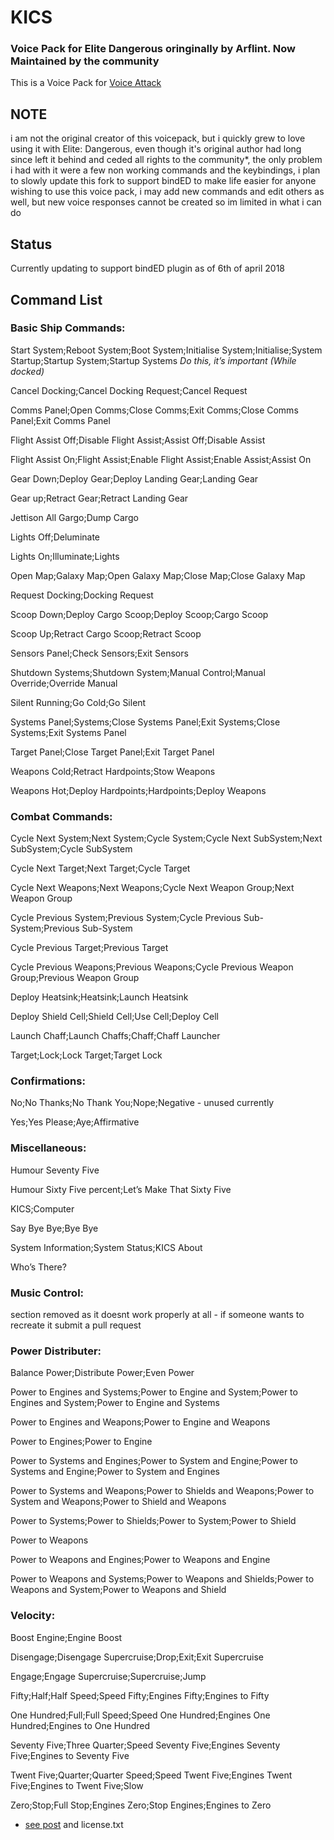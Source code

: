 # KICS
### Voice Pack for Elite Dangerous oringinally by Arflint. Now Maintained by the community 

   This is a Voice Pack for [Voice Attack](https://www.voiceattack.com/) 

## NOTE
 i am not the original creator of this voicepack, but i quickly grew to love using it with Elite: Dangerous, even though it's original author had long since left it behind and ceded all rights to the community*, the only problem i had with it were a few non working commands and the keybindings, i plan to slowly update this fork to support bindED to make life easier for anyone wishing to use this voice pack, i may add new commands and edit others as well, but new voice responses cannot be created so im limited in what i can do

## Status

Currently updating to support bindED plugin as of 6th of april 2018

## Command List

### Basic Ship Commands:

Start System;Reboot System;Boot System;Initialise System;Initialise;System Startup;Startup System;Startup Systems *Do this, it’s important (While docked)*

Cancel Docking;Cancel Docking Request;Cancel Request

Comms Panel;Open Comms;Close Comms;Exit Comms;Close Comms Panel;Exit Comms Panel

Flight Assist Off;Disable Flight Assist;Assist Off;Disable Assist

Flight Assist On;Flight Assist;Enable Flight Assist;Enable Assist;Assist On

Gear Down;Deploy Gear;Deploy Landing Gear;Landing Gear

Gear up;Retract Gear;Retract Landing Gear

Jettison All Gargo;Dump Cargo

Lights Off;Deluminate

Lights On;Illuminate;Lights

Open Map;Galaxy Map;Open Galaxy Map;Close Map;Close Galaxy Map

Request Docking;Docking Request

Scoop Down;Deploy Cargo Scoop;Deploy Scoop;Cargo Scoop

Scoop Up;Retract Cargo Scoop;Retract Scoop

Sensors Panel;Check Sensors;Exit Sensors

Shutdown Systems;Shutdown System;Manual Control;Manual Override;Override Manual

Silent Running;Go Cold;Go Silent

Systems Panel;Systems;Close Systems Panel;Exit Systems;Close Systems;Exit Systems Panel

Target Panel;Close Target Panel;Exit Target Panel

Weapons Cold;Retract Hardpoints;Stow Weapons

Weapons Hot;Deploy Hardpoints;Hardpoints;Deploy Weapons

### Combat Commands:

Cycle Next System;Next System;Cycle System;Cycle Next SubSystem;Next SubSystem;Cycle SubSystem

Cycle Next Target;Next Target;Cycle Target

Cycle Next Weapons;Next Weapons;Cycle Next Weapon Group;Next Weapon Group

Cycle Previous System;Previous System;Cycle Previous Sub-System;Previous Sub-System

Cycle Previous Target;Previous Target

Cycle Previous Weapons;Previous Weapons;Cycle Previous Weapon Group;Previous Weapon Group

Deploy Heatsink;Heatsink;Launch Heatsink

Deploy Shield Cell;Shield Cell;Use Cell;Deploy Cell

Launch Chaff;Launch Chaffs;Chaff;Chaff Launcher

Target;Lock;Lock Target;Target Lock

### Confirmations:

No;No Thanks;No Thank You;Nope;Negative - unused currently 

Yes;Yes Please;Aye;Affirmative

### Miscellaneous:

Humour Seventy Five

Humour Sixty Five percent;Let’s Make That Sixty Five 

KICS;Computer

Say Bye Bye;Bye Bye

System Information;System Status;KICS About

Who’s There?

### Music Control:

section removed as it doesnt work properly at all - if someone wants to recreate it submit a pull request 

### Power Distributer:

Balance Power;Distribute Power;Even Power

Power to Engines and Systems;Power to Engine and System;Power to Engines and System;Power to Engine and Systems

Power to Engines and Weapons;Power to Engine and Weapons

Power to Engines;Power to Engine

Power to Systems and Engines;Power to System and Engine;Power to Systems and Engine;Power to System and Engines

Power to Systems and Weapons;Power to Shields and Weapons;Power to System and Weapons;Power to Shield and Weapons

Power to Systems;Power to Shields;Power to System;Power to Shield

Power to Weapons

Power to Weapons and Engines;Power to Weapons and Engine

Power to Weapons and Systems;Power to Weapons and Shields;Power to Weapons and System;Power to Weapons and Shield

### Velocity:

Boost Engine;Engine Boost

Disengage;Disengage Supercruise;Drop;Exit;Exit Supercruise

Engage;Engage Supercruise;Supercruise;Jump

Fifty;Half;Half Speed;Speed Fifty;Engines Fifty;Engines to Fifty

One Hundred;Full;Full Speed;Speed One Hundred;Engines One Hundred;Engines to One Hundred

Seventy Five;Three Quarter;Speed Seventy Five;Engines Seventy Five;Engines to Seventy Five

Twent Five;Quarter;Quarter Speed;Speed Twent Five;Engines Twent Five;Engines to Twent Five;Slow

Zero;Stop;Full Stop;Engines Zero;Stop Engines;Engines to Zero

* [see post](https://forums.frontier.co.uk/showthread.php?t=126669&p=3650537&viewfull=1#post3650537) and license.txt
